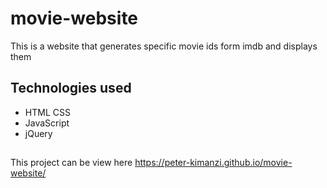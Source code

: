 # movie-website
This is a website that generates specific movie ids form imdb and displays them

## Technologies used
 * HTML CSS
 * JavaScript
 * jQuery

##

This project can be view here https://peter-kimanzi.github.io/movie-website/

